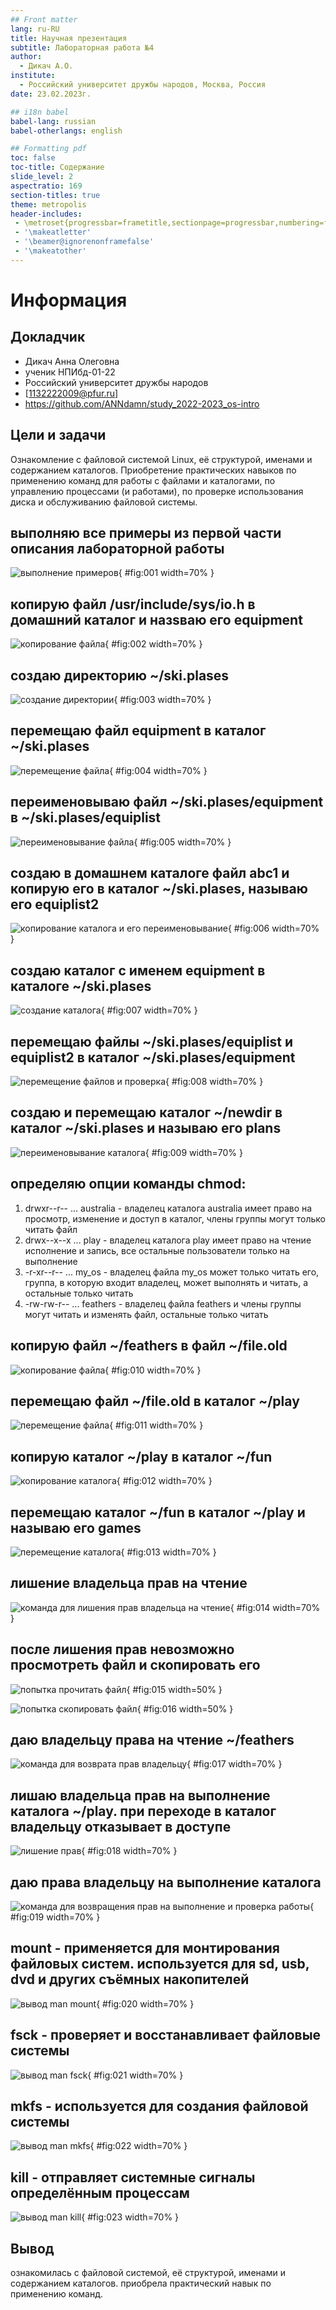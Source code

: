```yaml
---
## Front matter
lang: ru-RU
title: Научная презентация
subtitle: Лабораторная работа №4
author:
  - Дикач А.О.
institute:
  - Российский университет дружбы народов, Москва, Россия
date: 23.02.2023г.

## i18n babel
babel-lang: russian
babel-otherlangs: english

## Formatting pdf
toc: false
toc-title: Содержание
slide_level: 2
aspectratio: 169
section-titles: true
theme: metropolis
header-includes:
 - \metroset{progressbar=frametitle,sectionpage=progressbar,numbering=fraction}
 - '\makeatletter'
 - '\beamer@ignorenonframefalse'
 - '\makeatother'
---
```


# Информация

## Докладчик


  * Дикач Анна Олеговна
  * ученик НПИбд-01-22
  * Российский университет дружбы народов
  * [1132222009@pfur.ru]
  * <https://github.com/ANNdamn/study_2022-2023_os-intro>

## Цели и задачи

Ознакомление с файловой системой Linux, её структурой, именами и содержанием
каталогов. Приобретение практических навыков по применению команд для работы
с файлами и каталогами, по управлению процессами (и работами), по проверке использования диска и обслуживанию файловой системы.

## выполняю все примеры из первой части описания лабораторной работы

![выполнение примеров](image/pic1.png){ #fig:001 width=70% }

## копирую файл /usr/include/sys/io.h в домашний каталог и назsваю его equipment 

![копирование файла](image/pic2.png){ #fig:002 width=70% }

## создаю директорию ~/ski.plases 

![создание директории](image/pic3.png){ #fig:003 width=70% }

## перемещаю файл  equipment в каталог ~/ski.plases 

![перемещение файла](image/pic4.png){ #fig:004 width=70% }

## переименовываю файл ~/ski.plases/equipment в ~/ski.plases/equiplist

![переименовывание файла](image/pic5.png){ #fig:005 width=70% }

## cоздаю в домашнем каталоге файл abc1 и копирую его в каталог ~/ski.plases, называю его equiplist2  

![копирование каталога и его переименовывание ](image/pic6.png){ #fig:006 width=70% }

## создаю каталог с именем equipment в каталоге ~/ski.plases

![создание каталога](image/pic7.png){ #fig:007 width=70% }

## перемещаю файлы ~/ski.plases/equiplist и equiplist2 в каталог ~/ski.plases/equipment 

![перемещение файлов и проверка](image/pic8.png){ #fig:008 width=70% }

## создаю и перемещаю каталог ~/newdir в каталог ~/ski.plases и называю его plans

![переименовывание каталога](image/pic9.png){ #fig:009 width=70% }

## определяю опции команды chmod:
1) drwxr--r-- ... australia - владелец каталога australia имеет право на просмотр, изменение и доступ в каталог, члены группы могут только читать файл
2) drwx--x--x ... play - владелец каталога play имеет право на чтение исполнение и запись, все остальные пользователи только на выполнение 
3) -r-xr--r-- ... my_os - владелец файла my_os может только читать его,  группа, в которую входит владелец, может выполнять и читать, а остальные только читать
4) -rw-rw-r-- ... feathers - владелец файла feathers и члены группы могут читать и изменять файл, остальные только читать

## копирую файл  ~/feathers в файл ~/file.old 

![копирование файла](image/pic10.png){ #fig:010 width=70% }

## перемещаю файл ~/file.old в каталог ~/play 

![перемещение файла](image/pic11.png){ #fig:011 width=70% }

## копирую каталог ~/play в каталог ~/fun 

![копирование каталога](image/pic12.png){ #fig:012 width=70% }

## перемещаю каталог ~/fun в каталог ~/play и называю его games 

![перемещение каталога](image/pic13.png){ #fig:013 width=70% }

## лишение владельца прав на чтение 

![команда для лишения прав владельца на чтение](image/pic14.png){ #fig:014 width=70% }

## после лишения прав невозможно просмотреть файл и  скопировать его 

![попытка прочитать файл](image/pic15.png){ #fig:015 width=50% }

![попытка скопировать файл](image/pic16.png){ #fig:016 width=50% }

## даю владельцу права на чтение ~/feathers 

![команда для возврата прав владельцу](image/pic17.png){ #fig:017 width=70% }

## лишаю владельца прав на выполнение каталога ~/play. при переходе в каталог владельцу отказывает в доступе 

![лишение прав](image/pic18.png){ #fig:018 width=70% }

## даю права владельцу на выполнение каталога 

![команда для возвращения прав на выполнение и проверка работы](image/pic19.png){ #fig:019 width=70% }

## mount - применяется для монтирования файловых систем. используется для sd, usb, dvd и других съёмных накопителей 

![вывод man mount](image/pic20.png){ #fig:020 width=70% }

##  fsck - проверяет и восстанавливает файловые системы 

![вывод man fsck](image/pic21.png){ #fig:021 width=70% }

##  mkfs - используется для создания файловой системы 

![вывод man mkfs](image/pic22.png){ #fig:022 width=70% }

## kill - отправляет системные сигналы определённым процессам

![вывод man kill](image/pic23.png){ #fig:023 width=70% }


## Вывод 

ознакомилась с файловой системой, её структурой, именами и содержанием каталогов. приобрела практический навык по применению команд.



